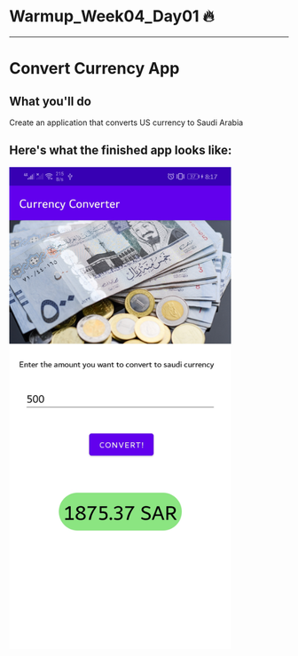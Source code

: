 # Warmup_Week04_Day01 🔥
---
# Convert Currency App
## What you'll do
Create an application that converts US currency to Saudi Arabia

## Here's what the finished app looks like:

<img src="screenshot.jpg" alt="drawing" width="400"/>



